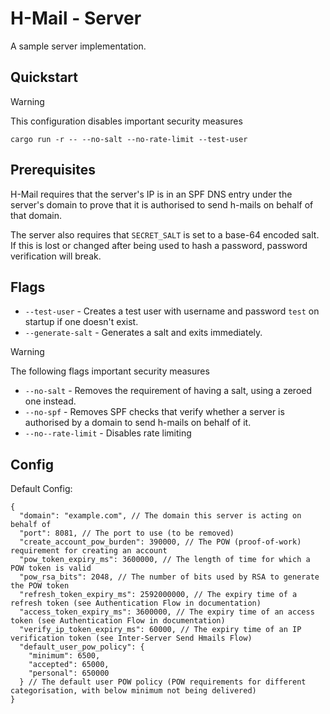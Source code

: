 # H-Mail - Server

A sample server implementation.

## Quickstart

> [!WARNING]
> This configuration disables important security measures

```
cargo run -r -- --no-salt --no-rate-limit --test-user
```

## Prerequisites

H-Mail requires that the server's IP is in an SPF DNS entry under the server's domain to prove that it is authorised to send h-mails on behalf of that domain.

The server also requires that `SECRET_SALT` is set to a base-64 encoded salt. If this is lost or changed after being used to hash a password, password verification will break.

## Flags

- `--test-user` - Creates a test user with username and password `test` on startup if one doesn't exist.
- `--generate-salt` - Generates a salt and exits immediately.

> [!WARNING]
> The following flags important security measures

- `--no-salt` - Removes the requirement of having a salt, using a zeroed one instead.
- `--no-spf` - Removes SPF checks that verify whether a server is authorised by a domain to send h-mails on behalf of it.
- `--no--rate-limit` - Disables rate limiting

## Config

Default Config:
```jsonc
{
  "domain": "example.com", // The domain this server is acting on behalf of
  "port": 8081, // The port to use (to be removed)
  "create_account_pow_burden": 390000, // The POW (proof-of-work) requirement for creating an account
  "pow_token_expiry_ms": 3600000, // The length of time for which a POW token is valid
  "pow_rsa_bits": 2048, // The number of bits used by RSA to generate the POW token
  "refresh_token_expiry_ms": 2592000000, // The expiry time of a refresh token (see Authentication Flow in documentation)
  "access_token_expiry_ms": 3600000, // The expiry time of an access token (see Authentication Flow in documentation)
  "verify_ip_token_expiry_ms": 60000, // The expiry time of an IP verification token (see Inter-Server Send Hmails Flow)
  "default_user_pow_policy": {
    "minimum": 6500,
    "accepted": 65000,
    "personal": 650000
  } // The default user POW policy (POW requirements for different categorisation, with below minimum not being delivered)
}
```